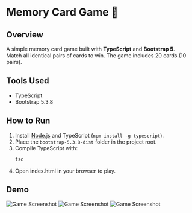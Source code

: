 # Memory Card Game 🎴

## Overview
A simple memory card game built with **TypeScript** and **Bootstrap 5**.  
Match all identical pairs of cards to win. The game includes 20 cards (10 pairs).

## Tools Used
- TypeScript  
- Bootstrap 5.3.8  

## How to Run
1. Install [Node.js](https://nodejs.org/) and TypeScript (`npm install -g typescript`).  
2. Place the `bootstrap-5.3.8-dist` folder in the project root.  
3. Compile TypeScript with:
   ```bash
   tsc
4. Open index.html in your browser to play.


## Demo
![Game Screenshot](screenshots/Screenshot1.png)
![Game Screenshot](screenshots/Screenshot2.png)
![Game Screenshot](screenshots/Screenshot3.png)